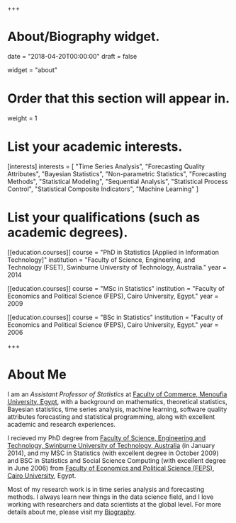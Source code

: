 +++
# About/Biography widget.

date = "2018-04-20T00:00:00"
draft = false

widget = "about"

# Order that this section will appear in.
weight = 1

# List your academic interests.
[interests]
  interests = [
    "Time Series Analysis",
    "Forecasting Quality Attributes",
    "Bayesian Statistics",
    "Non-parametric Statistics",
    "Forecasting Methods",
    "Statistical Modeling",
    "Sequential Analysis", 
    "Statistical Process Control",
    "Statistical Composite Indicators",
    "Machine Learning"
  ]

# List your qualifications (such as academic degrees).
[[education.courses]]
  course = "PhD in Statistics [Applied in Information Technology]"
  institution = "Faculty of Science, Engineering, and Technology (FSET), Swinburne University of Technology, Australia."
  year = 2014

[[education.courses]]
  course = "MSc in Statistics"
  institution = "Faculty of Economics and Political Science (FEPS), Cairo University, Egypt."
  year = 2009

[[education.courses]]
  course = "BSc in Statistics"
  institution = "Faculty of Economics and Political Science (FEPS), Cairo University, Egypt."
  year = 2006
 
+++

# About Me


I am an *Assistant Professor of Statistics* at <a href = "http://www.menofia.edu.eg/Home/en">Faculty of Commerce, Menoufia University, Egypt</a>, with a background on mathematics, theoretical statistics, Bayesian statistics, time series analysis, machine learning, software quality attributes forecasting and statistical programming, along with excellent academic and research experiences. 

I recieved my PhD degree from <a href = "http://www.swin.edu.au/">Faculty of Science, Engineering and Technology, Swinburne University of Technology, Australia</a> (in January 2014), and my MSC in Statistics (with excellent degree in October 2009) and BSC in Statistics and Social Science Computing (with excellent degree in June 2006) from <a href = "http://www.feps.eun.eg/">Faculty of Economics and Political Science (FEPS), Cairo University</a>, Egypt. 

Most of my research work is in time series analysis and forecasting methods. I always learn new things in the data science field, and I love working with researchers and data scientists at the global level.
For more details about me, please visit my [Biography](/bio/).



